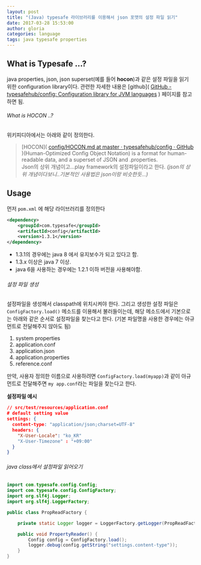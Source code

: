 ```yaml
---
layout: post
title: "(Java) typesafe 라이브러리를 이용해서 json 포맷의 설정 파일 읽기"
date: 2017-03-28 15:53:00
author: gloria
categories: language
tags: java typesafe properties
---
```


## What is Typesafe …?
java properties, json, json superset(예를 들어 **hocon**)과 같은 설정 파일을 읽기 위한 configuration library이다.
관련한 자세한 내용은 [github]( [GitHub - typesafehub/config: Configuration library for JVM languages](https://github.com/typesafehub/config) ) 페이지를 참고하면 됨.

###### What is HOCON ..?
위키피디아에서는 아래와 같이 정의한다.
> [HOCON]( [config/HOCON.md at master · typesafehub/config · GitHub](https://github.com/typesafehub/config/blob/master/HOCON.md) )(Human-Optimized Config Object Notation) is a format for human-readable data, and a superset of JSON and .properties.  
Json의 상위 개념이고…play framework의 설정파일이라고 한다.
_(json의 상위 개념이다보니..기본적인 사용법은 json이랑 비슷한듯…)_


## Usage
먼저 `pom.xml` 에 해당 라이브러리를 정의한다
```xml
<dependency>
    <groupId>com.typesafe</groupId>
    <artifactId>config</artifactId>
    <version>1.3.1</version>
</dependency>
```
* 1.3.1의 경우에는 java 8 에서 유지보수가 되고 있다고 함.
* 1.3.x 이상은 java 7 이상.
* java 6을 사용하는 경우에는 1.2.1 이하 버전을 사용해야함.

###### 설정 파일 생성
설정파일을 생성해서 classpath에 위치시켜야 한다.
그리고 생성한 설정 파일은 `ConfigFactory.load()` 메소드를 이용해서 불러들이는데, 해당 메소드에서 기본으로는 아래와 같은 순서로 설정파일을 찾는다고 한다. (기본 파일명을 사용한 경우에는 아규먼트로 전달해주지 않아도 됨)
1. system properties
2. application.conf
3. application.json
4. application.properties
5. reference.conf

만약, 사용자 정의한 이름으로 사용하려면 `ConfigFactory.load(myapp)`과 같이 아규먼트로 전달해주면 `my app.conf`라는 파일을 찾는다고 한다.

**설정파일 예시**
```json
// src/test/resources/application.conf
# default setting value
settings: {
  content-type: "application/json;charset=UTF-8"
  headers: {
    "X-User-Locale": "ko_KR"
    "X-User-Timezone" : "+09:00"
  }
}
```

###### java class에서 설정파일 읽어오기
```java
import com.typesafe.config.Config;
import com.typesafe.config.ConfigFactory;
import org.slf4j.Logger;
import org.slf4j.LoggerFactory;

public class PropReadFactory {

    private static Logger logger = LoggerFactory.getLogger(PropReadFactory.class);

    public void PropertyReader() {
        Config config = ConfigFactory.load();
        logger.debug(config.getString("settings.content-type"));
    }
}
```
